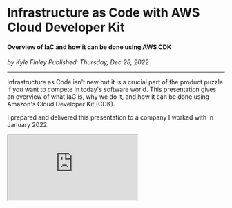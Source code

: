 # Infrastructure as Code with AWS Cloud Developer Kit

#### Overview of IaC and how it can be done using AWS CDK

*<div class="article-meta-data"> by Kyle Finley</span> Published: <time itemprop="pubdate" datetime="12/28/2022">Thursday, Dec 28, 2022</time></div>*

---

Infrastructure as Code isn't new but it is a crucial part of the product puzzle if you want to compete in today's software world. This presentation gives an overview of what IaC is, why we do it, and how it can be done using Amazon's Cloud Developer Kit (CDK).

I prepared and delivered this presentation to a company I worked with in January 2022.

<p>
  <div class="responsive-google-slides">
    <iframe src="https://docs.google.com/presentation/d/1af5dNWZ1Hwm9ixOrDMwydpC3i5RM2C1auSxVFClneqI/embed"></iframe>
  </div>
</p>
